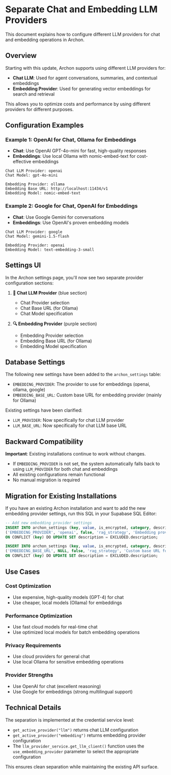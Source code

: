 # Separate Chat and Embedding LLM Providers

This document explains how to configure different LLM providers for chat and embedding operations in Archon.

## Overview

Starting with this update, Archon supports using different LLM providers for:
- **Chat LLM**: Used for agent conversations, summaries, and contextual embeddings
- **Embedding Provider**: Used for generating vector embeddings for search and retrieval

This allows you to optimize costs and performance by using different providers for different purposes.

## Configuration Examples

### Example 1: OpenAI for Chat, Ollama for Embeddings
- **Chat**: Use OpenAI GPT-4o-mini for fast, high-quality responses
- **Embeddings**: Use local Ollama with nomic-embed-text for cost-effective embeddings

```
Chat LLM Provider: openai
Chat Model: gpt-4o-mini

Embedding Provider: ollama  
Embedding Base URL: http://localhost:11434/v1
Embedding Model: nomic-embed-text
```

### Example 2: Google for Chat, OpenAI for Embeddings
- **Chat**: Use Google Gemini for conversations
- **Embeddings**: Use OpenAI's proven embedding models

```
Chat LLM Provider: google
Chat Model: gemini-1.5-flash

Embedding Provider: openai
Embedding Model: text-embedding-3-small
```

## Settings UI

In the Archon settings page, you'll now see two separate provider configuration sections:

1. **💬 Chat LLM Provider** (blue section)
   - Chat Provider selection
   - Chat Base URL (for Ollama)
   - Chat Model specification

2. **🔍 Embedding Provider** (purple section)  
   - Embedding Provider selection
   - Embedding Base URL (for Ollama)
   - Embedding Model specification

## Database Settings

The following new settings have been added to the `archon_settings` table:

- `EMBEDDING_PROVIDER`: The provider to use for embeddings (openai, ollama, google)
- `EMBEDDING_BASE_URL`: Custom base URL for embedding provider (mainly for Ollama)

Existing settings have been clarified:
- `LLM_PROVIDER`: Now specifically for chat LLM provider
- `LLM_BASE_URL`: Now specifically for chat LLM base URL

## Backward Compatibility

**Important**: Existing installations continue to work without changes. 

- If `EMBEDDING_PROVIDER` is not set, the system automatically falls back to using `LLM_PROVIDER` for both chat and embeddings
- All existing configurations remain functional
- No manual migration is required

## Migration for Existing Installations

If you have an existing Archon installation and want to add the new embedding provider settings, run this SQL in your Supabase SQL Editor:

```sql
-- Add new embedding provider settings
INSERT INTO archon_settings (key, value, is_encrypted, category, description) VALUES
('EMBEDDING_PROVIDER', 'openai', false, 'rag_strategy', 'Embedding provider to use: openai, ollama, or google (can be different from chat LLM)')
ON CONFLICT (key) DO UPDATE SET description = EXCLUDED.description;

INSERT INTO archon_settings (key, value, is_encrypted, category, description) VALUES  
('EMBEDDING_BASE_URL', NULL, false, 'rag_strategy', 'Custom base URL for embedding provider (mainly for Ollama, e.g., http://localhost:11434/v1)')
ON CONFLICT (key) DO UPDATE SET description = EXCLUDED.description;
```

## Use Cases

### Cost Optimization
- Use expensive, high-quality models (GPT-4) for chat
- Use cheaper, local models (Ollama) for embeddings

### Performance Optimization  
- Use fast cloud models for real-time chat
- Use optimized local models for batch embedding operations

### Privacy Requirements
- Use cloud providers for general chat
- Use local Ollama for sensitive embedding operations

### Provider Strengths
- Use OpenAI for chat (excellent reasoning)
- Use Google for embeddings (strong multilingual support)

## Technical Details

The separation is implemented at the credential service level:
- `get_active_provider("llm")` returns chat LLM configuration
- `get_active_provider("embedding")` returns embedding provider configuration
- The `llm_provider_service.get_llm_client()` function uses the `use_embedding_provider` parameter to select the appropriate configuration

This ensures clean separation while maintaining the existing API surface.